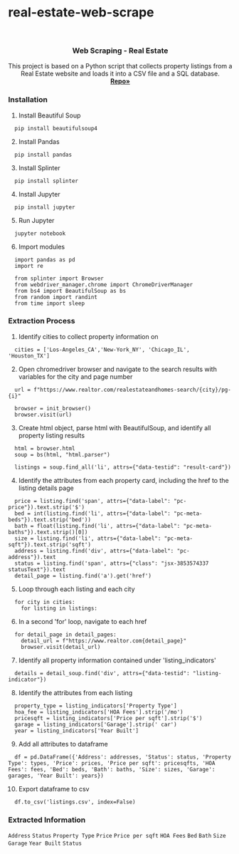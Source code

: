 # real-estate-web-scrape


<br />
<p align="center">

  <h3 align="center">Web Scraping - Real Estate</h3>

  <p align="center">
    This project is based on a Python script that collects property listings from a Real Estate website and loads it into a CSV file and a SQL database.
    <br />
    <a href="https://github.com/kevogil/real-estate-web-scrape"><strong>Repo»</strong></a>
    <br />
  </p>
</p>

### Installation

1. Install Beautiful Soup
```
  pip install beautifulsoup4
```
2. Install Pandas
```
  pip install pandas
```
3. Install Splinter
```
  pip install splinter
```
4. Install Jupyter
```
  pip install jupyter
```
5. Run Jupyter
```
  jupyter notebook
```
6. Import modules
```
  import pandas as pd
  import re

  from splinter import Browser
  from webdriver_manager.chrome import ChromeDriverManager
  from bs4 import BeautifulSoup as bs
  from random import randint
  from time import sleep
```


### Extraction Process

1. Identify cities to collect property information on
```
  cities = ['Los-Angeles_CA','New-York_NY', 'Chicago_IL', 'Houston_TX']
```
2. Open chromedriver browser and navigate to the search results with variables for the city and page number
```
  url = f"https://www.realtor.com/realestateandhomes-search/{city}/pg-{i}"

  browser = init_browser()
  browser.visit(url)
```
3. Create html object, parse html with BeautifulSoup, and identify all property listing results
```
  html = browser.html
  soup = bs(html, "html.parser")

  listings = soup.find_all('li', attrs={"data-testid": "result-card"})
```
4. Identify the attributes from each property card, including the href to the listing details page
```
  price = listing.find('span', attrs={"data-label": "pc-price"}).text.strip('$')
  bed = int(listing.find('li', attrs={"data-label": "pc-meta-beds"}).text.strip('bed'))
  bath = float(listing.find('li', attrs={"data-label": "pc-meta-baths"}).text.strip()[0])
  size = listing.find('li', attrs={"data-label": "pc-meta-sqft"}).text.strip('sqft')
  address = listing.find('div', attrs={"data-label": "pc-address"}).text
  status = listing.find('span', attrs={"class": "jsx-3853574337 statusText"}).text
  detail_page = listing.find('a').get('href')
```
5. Loop through each listing and each city
```
  for city in cities:
    for listing in listings:     
```
6. In a second 'for' loop, navigate to each href
```
  for detail_page in detail_pages:
    detail_url = f"https://www.realtor.com{detail_page}"
    browser.visit(detail_url)
```
7. Identify all property information contained under 'listing_indicators'
```
  details = detail_soup.find('div', attrs={"data-testid": "listing-indicator"})
```
8. Identify the attributes from each listing
```
  property_type = listing_indicators['Property Type']
  hoa_fee = listing_indicators['HOA Fees'].strip('/mo')
  pricesqft = listing_indicators['Price per sqft'].strip('$')
  garage = listing_indicators['Garage'].strip(' car')
  year = listing_indicators['Year Built']
```
9. Add all attributes to dataframe
```
  df = pd.DataFrame({'Address': addresses, 'Status': status, 'Property Type': types, 'Price': prices, 'Price per sqft': pricesqfts, 'HOA Fees': fees, 'Bed': beds, 'Bath': baths, 'Size': sizes, 'Garage': garages, 'Year Built': years})
```
10. Export dataframe to csv
```
  df.to_csv('listings.csv', index=False)
```


### Extracted Information 

`Address`
`Status`
`Property Type`
`Price`
`Price per sqft`
`HOA Fees`
`Bed`
`Bath`
`Size`
`Garage`
`Year Built`
`Status`




